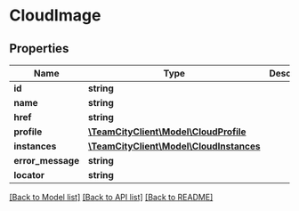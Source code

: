 # CloudImage

## Properties
Name | Type | Description | Notes
------------ | ------------- | ------------- | -------------
**id** | **string** |  | [optional] 
**name** | **string** |  | [optional] 
**href** | **string** |  | [optional] 
**profile** | [**\TeamCityClient\Model\CloudProfile**](CloudProfile.md) |  | [optional] 
**instances** | [**\TeamCityClient\Model\CloudInstances**](CloudInstances.md) |  | [optional] 
**error_message** | **string** |  | [optional] 
**locator** | **string** |  | [optional] 

[[Back to Model list]](../README.md#documentation-for-models) [[Back to API list]](../README.md#documentation-for-api-endpoints) [[Back to README]](../README.md)


